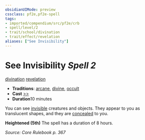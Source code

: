 ```yaml
---
obsidianUIMode: preview
cssclass: pf2e,pf2e-spell
tags:
- imported/compendium/src/pf2e/crb
- spell/level/2
- trait/school/divination
- trait/effect/revelation
aliases: ["See Invisibility"]
---
```

# See Invisibility *Spell 2*   
[divination](divination.md)  [revelation](revelation.md)  

- **Traditions**: [arcane](arcane.md), [divine](divine.md), [occult](occult.md)
- **Cast** [>>](chapter-9-playing-the-game.md#Actions "Two-Action") 
- **Duration**10 minutes

You can see [invisible](conditions.md#Invisible) creatures and objects. They appear to you as translucent shapes, and they are [concealed](conditions.md#Concealed) to you.

**Heightened (5th)** The spell has a duration of 8 hours.

*Source: Core Rulebook p. 367*